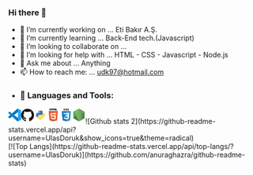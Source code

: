 ### Hi there 👋

<!--
**UlasDoruk/UlasDoruk** is a ✨ _special_ ✨ repository because its `README.md` (this file) appears on your GitHub profile.

Here are some ideas to get you started:
-->

- 🔭 I’m currently working on ... Eti Bakır A.Ş.
- 🌱 I’m currently learning ... Back-End tech.(Javascript)
- 👯 I’m looking to collaborate on ...
- 🤔 I’m looking for help with ... HTML - CSS - Javascript - Node.js
- 💬 Ask me about ... Anything
- 📫 How to reach me: ... udk97@hotmail.com
- ### 🔧 Languages and Tools:

<img align="left" alt="Visual Studio Code" width="26px" src="https://raw.githubusercontent.com/github/explore/80688e429a7d4ef2fca1e82350fe8e3517d3494d/topics/visual-studio-code/visual-studio-code.png" />
<img align="left" alt="GitHub" width="26px" src="https://raw.githubusercontent.com/github/explore/78df643247d429f6cc873026c0622819ad797942/topics/github/github.png" />
<img align="left" alt="Python" width="26px" src="https://raw.githubusercontent.com/github/explore/cebd63002168a05a6a642f309227eefeccd92950/topics/python/python.png" />
<img align="left" alt="HTML" width="26px" src="https://raw.githubusercontent.com/github/explore/cebd63002168a05a6a642f309227eefeccd92950/topics/html/html.png" />
<img align="left" alt="HTML" width="26px" src="https://raw.githubusercontent.com/github/explore/cebd63002168a05a6a642f309227eefeccd92950/topics/css/css.png" />
<img align="left" alt="HTML" width="26px" src="https://raw.githubusercontent.com/github/explore/cebd63002168a05a6a642f309227eefeccd92950/topics/nodejs/nodejs.png" />

<br>
  <div style='aling: left;' >
    ![Github stats 2](https://github-readme-stats.vercel.app/api?username=UlasDoruk&show_icons=true&theme=radical)
  </div
<br>
  <div style='aling:left;'>
    [![Top Langs](https://github-readme-stats.vercel.app/api/top-langs/?username=UlasDoruk)](https://github.com/anuraghazra/github-readme-stats)
  </div>
